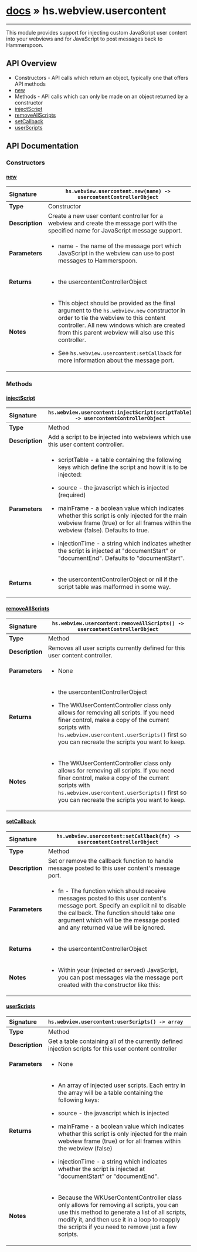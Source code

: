 # [docs](index.md) » hs.webview.usercontent
---

This module provides support for injecting custom JavaScript user content into your webviews and for JavaScript to post messages back to Hammerspoon.

## API Overview
* Constructors - API calls which return an object, typically one that offers API methods
 * [new](#new)
* Methods - API calls which can only be made on an object returned by a constructor
 * [injectScript](#injectscript)
 * [removeAllScripts](#removeallscripts)
 * [setCallback](#setcallback)
 * [userScripts](#userscripts)

## API Documentation

### Constructors

#### [new](#new)
| <span style="float: left;">**Signature**</span> | <span style="float: left;">`hs.webview.usercontent.new(name) -> usercontentControllerObject` </span>                                                          |
| -----------------------------------------------------|---------------------------------------------------------------------------------------------------------|
| **Type**                                             | Constructor                                                                                         |
| **Description**                                      | Create a new user content controller for a webview and create the message port with the specified name for JavaScript message support.                                                                                         |
| **Parameters**                                       | <ul><li>name - the name of the message port which JavaScript in the webview can use to post messages to Hammerspoon.</li></ul>   |
| **Returns**                                          | <ul><li>the usercontentControllerObject</li></ul>            |
| **Notes**                                            | <ul><li>This object should be provided as the final argument to the <code>hs.webview.new</code> constructor in order to tie the webview to this content controller.  All new windows which are created from this parent webview will also use this controller.</li></ul><ul><li>See <code>hs.webview.usercontent:setCallback</code> for more information about the message port.</li></ul>                 |

### Methods

#### [injectScript](#injectscript)
| <span style="float: left;">**Signature**</span> | <span style="float: left;">`hs.webview.usercontent:injectScript(scriptTable) -> usercontentControllerObject` </span>                                                          |
| -----------------------------------------------------|---------------------------------------------------------------------------------------------------------|
| **Type**                                             | Method                                                                                         |
| **Description**                                      | Add a script to be injected into webviews which use this user content controller.                                                                                         |
| **Parameters**                                       | <ul><li>scriptTable - a table containing the following keys which define the script and how it is to be injected:</li></ul><ul><li>source        - the javascript which is injected (required)</li></ul><ul><li>mainFrame     - a boolean value which indicates whether this script is only injected for the main webview frame (true) or for all frames within the webview (false).  Defaults to true.</li></ul><ul><li>injectionTime - a string which indicates whether the script is injected at "documentStart" or "documentEnd". Defaults to "documentStart".</li></ul>   |
| **Returns**                                          | <ul><li>the usercontentControllerObject or nil if the script table was malformed in some way.</li></ul>            |

#### [removeAllScripts](#removeallscripts)
| <span style="float: left;">**Signature**</span> | <span style="float: left;">`hs.webview.usercontent:removeAllScripts() -> usercontentControllerObject` </span>                                                          |
| -----------------------------------------------------|---------------------------------------------------------------------------------------------------------|
| **Type**                                             | Method                                                                                         |
| **Description**                                      | Removes all user scripts currently defined for this user content controller.                                                                                         |
| **Parameters**                                       | <ul><li>None</li></ul>   |
| **Returns**                                          | <ul><li>the usercontentControllerObject</li></ul><ul><li>The WKUserContentController class only allows for removing all scripts.  If you need finer control, make a copy of the current scripts with <code>hs.webview.usercontent.userScripts()</code> first so you can recreate the scripts you want to keep.</li></ul>            |
| **Notes**                                            | <ul><li>The WKUserContentController class only allows for removing all scripts.  If you need finer control, make a copy of the current scripts with <code>hs.webview.usercontent.userScripts()</code> first so you can recreate the scripts you want to keep.</li></ul>                 |

#### [setCallback](#setcallback)
| <span style="float: left;">**Signature**</span> | <span style="float: left;">`hs.webview.usercontent:setCallback(fn) -> usercontentControllerObject` </span>                                                          |
| -----------------------------------------------------|---------------------------------------------------------------------------------------------------------|
| **Type**                                             | Method                                                                                         |
| **Description**                                      | Set or remove the callback function to handle message posted to this user content's message port.                                                                                         |
| **Parameters**                                       | <ul><li>fn - The function which should receive messages posted to this user content's message port.  Specify an explicit nil to disable the callback.  The function should take one argument which will be the message posted and any returned value will be ignored.</li></ul>   |
| **Returns**                                          | <ul><li>the usercontentControllerObject</li></ul>            |
| **Notes**                                            | <ul><li>Within your (injected or served) JavaScript, you can post messages via the message port created with the constructor like this:</li></ul>                 |

#### [userScripts](#userscripts)
| <span style="float: left;">**Signature**</span> | <span style="float: left;">`hs.webview.usercontent:userScripts() -> array` </span>                                                          |
| -----------------------------------------------------|---------------------------------------------------------------------------------------------------------|
| **Type**                                             | Method                                                                                         |
| **Description**                                      | Get a table containing all of the currently defined injection scripts for this user content controller                                                                                         |
| **Parameters**                                       | <ul><li>None</li></ul>   |
| **Returns**                                          | <ul><li>An array of injected user scripts.  Each entry in the array will be a table containing the following keys:</li></ul><ul><li>source        - the javascript which is injected</li></ul><ul><li>mainFrame     - a boolean value which indicates whether this script is only injected for the main webview frame (true) or for all frames within the webview (false)</li></ul><ul><li>injectionTime - a string which indicates whether the script is injected at "documentStart" or "documentEnd".</li></ul>            |
| **Notes**                                            | <ul><li>Because the WKUserContentController class only allows for removing all scripts, you can use this method to generate a list of all scripts, modify it, and then use it in a loop to reapply the scripts if you need to remove just a few scripts.</li></ul>                 |

